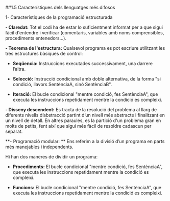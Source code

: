 ##1.5 Característiques dels llenguatges més difosos
  
1- Característiques de la programació estructurada
  
**- Claredat:** Tot el codi ha de estar lo suficientment informat per a que sigui fàcil d'entendre i verificar (comentaris, variables amb noms comprensibles, procediments entenedors...).
  
**- Teorema de l'estructura:** Qualsevol programa es pot escriure utilitzant les tres estructures bàsiques de control:

* **Seqüencia:** Instruccions executades successivament, una darrere l’altra.

* **Selecció:** Instrucció condicional amb doble alternativa, de la forma "si condició, llavors SentènciaA, sinó SentènciaB".

* **Iteració:** El bucle condicional "mentre condició, fes SentènciaA", que executa les instruccions repetidament mentre la condició es compleixi.

**- Disseny descendent:** Es tracta de la resolució del problema al llarg de diferents nivells d’abstracció partint d’un nivell més abstracte i finalitzant en un nivell de detall. En altres paraules, es la partició d'un problema gran en molts de petits, fent així que sigui més fàcil de resoldre cadascun per separat.


**- Programació modular: ** Ens referim a la divisió d’un programa en parts més manejables i independents.

Hi han dos maneres de dividir un programa:

* **Procediments:** El bucle condicional "mentre condició, fes SentènciaA", que executa les instruccions repetidament mentre la condició es compleixi.

* **Funcions:** El bucle condicional "mentre condició, fes SentènciaA", que executa les instruccions repetidament mentre la condició es compleixi.
